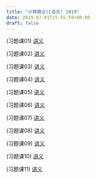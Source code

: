```yaml
---
title: "计算概论(C语言) 2019"
date: 2019-07-01T15:55:59+08:00
draft: false
---
```


(习题课01) [讲义](../../C_Programming/01/1.pdf)

(习题课02) [讲义](../../C_Programming/02/2.pdf)

(习题课03) [讲义](../../C_Programming/03/3.pdf)

(习题课04) [讲义](../../C_Programming/04/4.pdf)

(习题课05) [讲义](../../C_Programming/05/5.pdf)

(习题课06) [讲义](../../C_Programming/06/6.pdf)

(习题课07) [讲义](../../C_Programming/07/7.pdf)

(习题课08) [讲义](../../C_Programming/08/8.pdf)

(习题课09) [讲义](../../C_Programming/09/9.pdf)

(习题课10) [讲义](../../C_Programming/10/10.pdf)

(习题课11) [讲义](../../C_Programming/11/11.pdf)